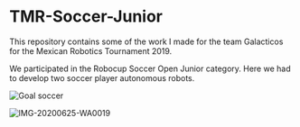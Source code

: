 # TMR-Soccer-Junior
This repository contains some of the work I made for the team Galacticos for the Mexican Robotics Tournament 2019.

We participated in the Robocup Soccer Open Junior category. Here we had to develop two soccer player autonomous robots.

![Goal soccer](https://github.com/alejandro3141592/TMR-Soccer-Junior/assets/132953325/2d8c0385-22ec-40cd-8930-c57a26f3acd0)

![IMG-20200625-WA0019](https://github.com/alejandro3141592/TMR-Soccer-Junior/assets/132953325/7d162306-2de0-4c5f-aa58-e3c5eeb70fd9)
